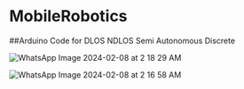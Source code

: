 # MobileRobotics
##Arduino Code for 
DLOS
NDLOS
Semi Autonomous
Discrete


![WhatsApp Image 2024-02-08 at 2 18 29 AM](https://github.com/ashishk1506/MobileRobotics/assets/63970193/c7967211-7912-4f07-9134-ff3ce5829a67)


![WhatsApp Image 2024-02-08 at 2 16 58 AM](https://github.com/ashishk1506/MobileRobotics/assets/63970193/ff2f51fb-6e06-41e9-adb0-088844a8195c)

